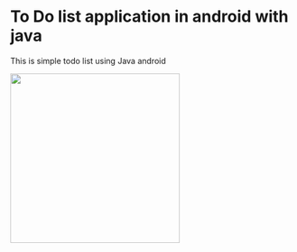 # To Do list application in android with java

This is simple todo list using Java android

<img src="https://github.com/qobulovasror/todo-list-android-java/assets/71517683/90a8f7d6-a5bf-4913-b3c4-8d5060108a40" width="300px"/>
